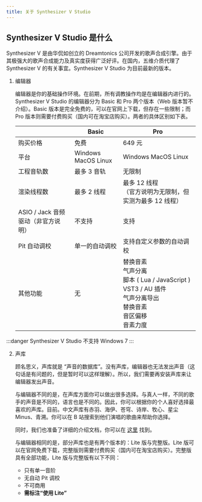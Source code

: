 ```yaml
---
title: 关于 Synthesizer V Studio
---
```

## Synthesizer V Studio 是什么

Synthesizer V 是由华侃如创立的 Dreamtonics 公司开发的歌声合成引擎。由于其极强大的歌声合成能力及真实度获得广泛好评。在国内，五维介质代理了 Synthesizer V 的有关事宜。Synthesizer V Studio 为目前最新的版本。

1. 编辑器

   编辑器是你的基础操作环境。在前期，所有调教操作均是在编辑器内进行的。Synthesizer V Studio 的编辑器分为 Basic 和 Pro 两个版本（Web 版本暂不介绍）。Basic 版本是完全免费的，可以在官网上下载，但存在一些限制；而 Pro 版本则需要付费购买（国内可在淘宝店购买）。两者的具体区别如下表。

   |  | Basic | Pro |
   | ---- | ---- | ---- |
   | 购买价格 | 免费 | 649 元 |
   | 平台 | Windows MacOS Linux | Windows MacOS Linux |
   | 工程音轨数 | 最多 3 音轨 | 无限制 |
   | 渲染线程数 | 最多 2 线程 | 最多 12 线程 <br/>（官方说明为无限制，但实测为最多 12 线程） |
   | ASIO / Jack 音频驱动（非官方说明） | 不支持 | 支持 |
   | Pit 自动调校 | 单一的自动调校 | 支持自定义参数的自动调校 |
   | 其他功能 | 无 | 替换音素  <br/> 气声分离 <br/> 脚本 ( Lua / JavaScript ) <br/> VST3 / AU 插件 <br/> 气声分离导出 <br/> 替换音素 <br/> 音区偏移 <br/> 音素力度 |

:::danger
Synthesizer V Studio 不支持 Windows 7
:::

2. 声库

   顾名思义，声库就是 “声音的数据库”。没有声库，编辑器也无法发出声音（这句话是有问题的，但是暂时可以这样理解）。所以，我们需要再安装声库来让编辑器发出声音。

   与编辑器不同的是，在声库方面你可以做出很多选择。与真人一样，不同的歌手的声音是不同的，语言也是不同的。因此，你可以根据你的个人喜好选择最喜欢的声库。目前。中文声库有赤羽、海伊、苍穹、诗岸、牧心、星尘 Minus、青溯。你可以在 B 站搜索到他们演唱的歌曲来帮助你选择。

   同时，我们也准备了详细的介绍文档，你可以在 [这里](voice_data/chinese.md) 找到。

   与编辑器相同的是，部分声库也是有两个版本的：Lite 版与完整版。Lite 版可以在官网免费下载，完整版则需要付费购买（国内可在淘宝店购买）。完整版具有全部功能，Lite 版与完整版有以下不同：
   * 只有单一音阶
   * 无自动 Pit 调校
   * 不可商用
   * **需标注“使用 Lite”**